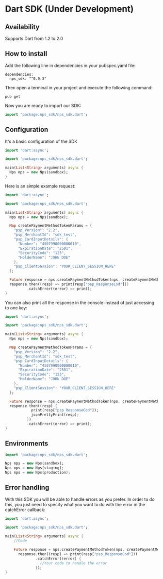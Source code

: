 # Dart SDK (Under Development)

## Availability
Supports Dart from 1.2 to 2.0

## How to install

Add the following line in dependencies in your pubspec.yaml file:
```
dependencies:
  nps_sdk: "^0.0.3"
```

Then open a terminal in your project and execute the following command:
```
pub get
```

Now you are ready to import our SDK:
```dart
import 'package:nps_sdk/nps_sdk.dart';
```

## Configuration

It's a basic configuration of the SDK

```dart
import 'dart:async';

import 'package:nps_sdk/nps_sdk.dart';

main(List<String> arguments) async {
  Nps nps = new Nps(sandbox);
}
```

Here is an simple example request:
```dart
import 'dart:async';

import 'package:nps_sdk/nps_sdk.dart';

main(List<String> arguments) async {
  Nps nps = new Nps(sandbox);

  Map createPaymentMethodTokenParams = {
    "psp_Version": "2.2",
    "psp_MerchantId": "sdk_test",
    "psp_CardInputDetails": {
      "Number": "4507990000000010",
      "ExpirationDate": "2501",
      "SecurityCode": "123",
      "HolderName": "JOHN DOE"
    },
    "psp_ClientSession": "YOUR_CLIENT_SESSION_HERE"
  };

  Future response = nps.createPaymentMethodToken(nps, createPaymentMethodTokenParams);
  response.then((resp) => print(resp["psp_ResponseCod"]))
          .catchError((error) => print);
}
```

You can also print all the response in the console instead of just accessing to one key:
```dart
import 'dart:async';

import 'package:nps_sdk/nps_sdk.dart';

main(List<String> arguments) async {
  Nps nps = new Nps(sandbox);

  Map createPaymentMethodTokenParams = {
    "psp_Version": "2.2",
    "psp_MerchantId": "sdk_test",
    "psp_CardInputDetails": {
      "Number": "4507990000000010",
      "ExpirationDate": "2501",
      "SecurityCode": "123",
      "HolderName": "JOHN DOE"
    },
    "psp_ClientSession": "YOUR_CLIENT_SESSION_HERE"
  };

  Future response = nps.createPaymentMethodToken(nps, createPaymentMethodTokenParams);
  response.then((resp) {
            print(resp["psp_ResponseCod"]);
            jsonPrettyPrint(resp);
          })
          .catchError((error) => print);
}
```


## Environments

```dart
import 'package:nps_sdk/nps_sdk.dart';

Nps nps = new Nps(sandbox);
Nps nps = new Nps(staging);
Nps nps = new Nps(production);
```

## Error handling

With this SDK you will be able to handle errors as you prefer.
In order to do this, you just need to specify what you want to do with the error in the catchError callback:
```dart
import 'dart:async';

import 'package:nps_sdk/nps_sdk.dart';

main(List<String> arguments) async {
    //Code
    
    Future response = nps.createPaymentMethodToken(nps, createPaymentMethodTokenParams);
      response.then((resp) => print(resp["psp_ResponseCod"]))
              .catchError((error) {
                //Your code to handle the error
              });
}
```


